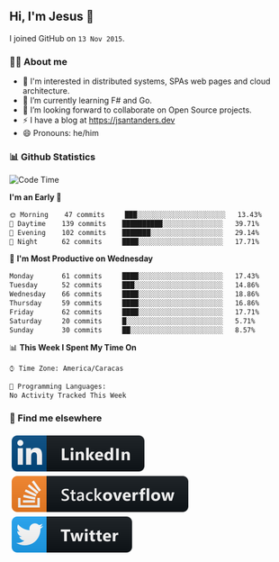 ## Hi, I'm Jesus 👋

I joined GitHub on `13 Nov 2015`.

<!-- Talking about you -->

### 👨‍💻 About me

- 👦 I'm interested in distributed systems, SPAs web pages and cloud architecture.
- 🌱 I’m currently learning F# and Go.
- 👯 I’m looking forward to collaborate on Open Source projects.
- ⚡️ I have a blog at <https://jsantanders.dev>
- 😄 Pronouns: he/him

### 📊 Github Statistics

<!--START_SECTION:waka-->
![Code Time](http://img.shields.io/badge/Code%20Time-225%20hrs%2025%20mins-blue)

**I'm an Early 🐤** 

```text
🌞 Morning    47 commits     ███░░░░░░░░░░░░░░░░░░░░░░   13.43% 
🌆 Daytime    139 commits    ██████████░░░░░░░░░░░░░░░   39.71% 
🌃 Evening    102 commits    ███████░░░░░░░░░░░░░░░░░░   29.14% 
🌙 Night      62 commits     ████░░░░░░░░░░░░░░░░░░░░░   17.71%

```
📅 **I'm Most Productive on Wednesday** 

```text
Monday       61 commits     ████░░░░░░░░░░░░░░░░░░░░░   17.43% 
Tuesday      52 commits     ███░░░░░░░░░░░░░░░░░░░░░░   14.86% 
Wednesday    66 commits     ████░░░░░░░░░░░░░░░░░░░░░   18.86% 
Thursday     59 commits     ████░░░░░░░░░░░░░░░░░░░░░   16.86% 
Friday       62 commits     ████░░░░░░░░░░░░░░░░░░░░░   17.71% 
Saturday     20 commits     █░░░░░░░░░░░░░░░░░░░░░░░░   5.71% 
Sunday       30 commits     ██░░░░░░░░░░░░░░░░░░░░░░░   8.57%

```


📊 **This Week I Spent My Time On** 

```text
⌚︎ Time Zone: America/Caracas

💬 Programming Languages: 
No Activity Tracked This Week

```


<!--END_SECTION:waka-->

### 📢 Find me elsewhere

<p>
  <a target="_blank" href="https://linkedin.com/in/jsantanders">
    <img src="https://github.com/jsantanders/jsantanders/blob/master/img/linkedin.svg" alt="LinkedIn" style="vertical-align:top; margin:4px">
  </a>
  
  <a target="_blank" href="https://stackoverflow.com/users/7318331/jesus-santander">
    <img src="https://github.com/jsantanders/jsantanders/blob/master/img/stackoverflow.svg" alt="StackOverflow" style="vertical-align:top; margin:4px">
  </a>
  
  <a target="_blank" href="http://twitter.com/jsantanders">
    <img src="https://github.com/jsantanders/jsantanders/blob/master/img/twitter.svg" alt="Twitter" style="vertical-align:top; margin:4px">
  </a>
</p>
